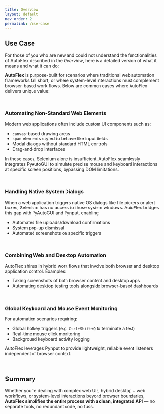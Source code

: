 ```yaml
---
title: Overview
layout: default
nav_order: 2
permalink: /use-case
---
```


## Use Case

For those of you who are new and could not understand the functionalities of AutoFlex described in the *Overview*, here is a detailed version of what it means and what it can do:

**AutoFlex** is purpose-built for scenarios where traditional web automation frameworks fall short, or where system-level interactions must complement browser-based work flows. Below are common cases where AutoFlex delivers unique value:

<br>

### Automating Non-Standard Web Elements
Modern web applications often include custom UI components such as:
- `canvas`-based drawing areas
- `span` elements styled to behave like input fields
- Modal dialogs without standard HTML controls
- Drag-and-drop interfaces

In these cases, Selenium alone is insufficient. AutoFlex seamlessly integrates PyAutoGUI to simulate precise mouse and keyboard interactions at specific screen positions, bypassing DOM limitations.

<br>



### Handling Native System Dialogs

When a web application triggers native OS dialogs like file pickers or alert boxes, Selenium has no access to those system windows. AutoFlex bridges this gap with PyAutoGUI and Pynput, enabling:
- Automated file uploads/download confirmations
- System pop-up dismissal
- Automated screenshots on specific triggers



<br>

### Combining Web and Desktop Automation

AutoFlex shines in hybrid work flows that involve both browser and desktop application control. Examples:
- Taking screenshots of both browser content and desktop apps
- Automating desktop testing tools alongside browser-based dashboards

<br>

### Global Keyboard and Mouse Event Monitoring

For automation scenarios requiring:
- Global hotkey triggers (e.g. `Ctrl+Shift+Q` to terminate a test)
- Real-time mouse click monitoring
- Background keyboard activity logging

AutoFlex leverages Pynput to provide lightweight, reliable event listeners independent of browser context.



<br>

## Summary

Whether you're dealing with complex web UIs, hybrid desktop + web workflows, or system-level interactions beyond browser boundaries, **AutoFlex simplifies the entire process with a clean, integrated API** — no separate tools, no redundant code, no fuss.